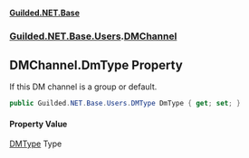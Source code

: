
#### [Guilded.NET.Base](index 'index')
### [Guilded.NET.Base.Users](index#Guilded_NET_Base_Users 'Guilded.NET.Base.Users').[DMChannel](DMChannel 'Guilded.NET.Base.Users.DMChannel')
## DMChannel.DmType Property
If this DM channel is a group or default.  
```csharp
public Guilded.NET.Base.Users.DMType DmType { get; set; }
```

#### Property Value
[DMType](DMType 'Guilded.NET.Base.Users.DMType')
Type
